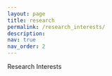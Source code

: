 ```yaml
---
layout: page
title: research 
permalink: /research_interests/
description: 
nav: true
nav_order: 2
---
```


Research Interests
